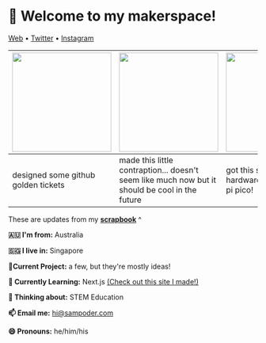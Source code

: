 <h1 align="left">👋 Welcome to my makerspace!</h3>

<p align="left">
  <a href="https://sampoder.com">Web</a> •
  <a href="https://twitter.com/sam_poder">Twitter</a> •
  <a href="https://instagram.com/sam_poder">Instagram</a>
</p>

  <!--- START_SCRAPBOOK_WIDGET --->
  | <img src ="https://dl.airtable.com/.attachments/fdd5fbded52f4829439b1f9269452877/fb83c12f/golden_ticket.png" height="200px">  |  <img src ="https://dl.airtable.com/.attachments/6d3a7b9a637b0b63fb80117f20db5505/47db0e6c/img_20210210_005217.jpg" height="200px"> | <img src ="https://dl.airtable.com/.attachments/74cdae2395f99b88118ffc342d334ece/a4dddadd/image_from_ios.jpg" height="200px"> |
|---|---|---|
| designed some github golden tickets | made this little contraption... doesn't seem like much now but it should be cool in the future  | got this super dope hardware box! also got a pi pico!   |
  <!--- END_SCRAPBOOK_WIDGET --->

These are updates from my [**scrapbook**](https://scrapbook.hackclub.com/sampoder) ^
  
**🇦🇺 I'm from:** Australia

**🇸🇬 I live in:** Singapore

**🔭Current Project:** a few, but they're mostly ideas!
  
**🌱 Currently Learning:** Next.js [(Check out this site I made!)](http://summer.hackclub.com)

**🤔 Thinking about:** STEM Education

**📫 Email me:** hi@sampoder.com

**😄 Pronouns:** he/him/his
